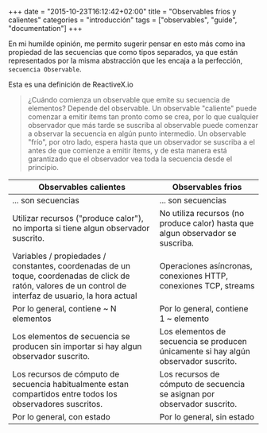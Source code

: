 +++
date = "2015-10-23T16:12:42+02:00"
title = "Observables frios y calientes"
categories = "introducción"
tags = ["observables", "guide", "documentation"]
+++


En mi humilde opinión, me permito sugerir pensar en esto más como ina propiedad de las secuencias que como tipos separados, ya que están representados por la misma abstracción que les encaja a la perfección, `secuencia Observable`.

Esta es una definición de ReactiveX.io

> ¿Cuándo comienza un observable que emite su secuencia de elementos? Depende del observable. Un observable "caliente" puede comenzar a emitir ítems tan pronto como se crea, por lo que cualquier observador que más tarde se suscriba al observable puede comenzar a observar la secuencia en algún punto intermedio. Un observable "frío", por otro lado, espera hasta que un observador se suscriba a el antes de que comienze a emitir ítems, y de esta manera está garantizado que el observador vea toda la secuencia desde el principio.

| Observables calientes                                                                                                                                      | Observables frios                                                                   |
|------------------------------------------------------------------------------------------------------------------------------------------------------------|-------------------------------------------------------------------------------------|
| ... son secuencias                                                                                                                                         | ... son secuencias                                                                  |
| Utilizar recursos ("produce calor"), no importa si tiene algun observador suscrito.                                                                        | No utiliza recursos (no produce calor) hasta que algun observador se suscriba.      |
| Variables / propiedades / constantes, coordenadas de un toque, coordenadas de click de ratón, valores de un control de interfaz de usuario, la hora actual | Operaciones asíncronas, conexiones HTTP, conexiones TCP, streams                    |
| Por lo general, contiene ~ N elementos                                                                                                                     | Por lo general, contiene 1 ~ elemento                                               |
| Los elementos de secuencia se producen sin importar si hay algun observador suscrito.                                                                      | Los elementos de secuencia se producen únicamente si hay algún observador suscrito. |
| Los recursos de cómputo de secuencia habitualmente estan compartidos entre todos los observadores suscritos.                                               | Los recursos de cómputo de secuencia se asignan por observador suscrito.            |
| Por lo general, con estado                                                                                                                                 | Por lo general, sin estado                                                          |
